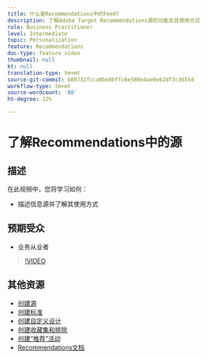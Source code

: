 ```yaml
---
title: 什么是Recommendations中的Feed?
description: 了解Adobe Target Recommendations源的功能及其使用方式
role: Business Practitioner
level: Intermediate
topic: Personalization
feature: Recommendations
doc-type: feature video
thumbnail: null
kt: null
translation-type: tm+mt
source-git-commit: b89732fcca0be8bffc6e580e4ae0e62df3c3655d
workflow-type: tm+mt
source-wordcount: '80'
ht-degree: 12%

---
```



# 了解Recommendations中的源

## 描述

在此视频中，您将学习如何：

* 描述信息源并了解其使用方式

## 预期受众

* 业务从业者

>[!VIDEO](https://video.tv.adobe.com/v/27695?quality=12)

## 其他资源

* [创建源](create-a-feed.md)
* [创建标准](create-criteria.md)
* [创建自定义设计](create-custom-designs.md)
* [创建收藏集和排除](create-collections-and-exclusions.md)
* [创建“推荐”活动](create-a-recommendations-activity.md)
* [Recommendations文档](https://docs.adobe.com/content/help/en/target/using/recommendations/recommendations.html)